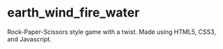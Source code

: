 # earth_wind_fire_water
 Rock-Paper-Scissors style game with a twist. Made using HTML5, CSS3, and Javascript.
